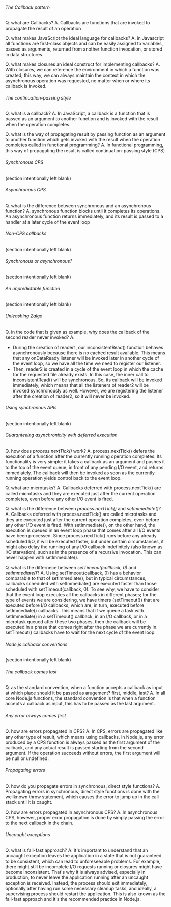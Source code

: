 ###### The Callback pattern

Q. what are Callbacks?
A. Callbacks are functions that are invoked to propagate the result of an operation

Q. what makes JavaScript the ideal language for callbacks?
A. in Javascript all functions are first-class objects and can be easily assigned to variables, passed as arguments, returned from another function invocation, or stored in data structures.

Q. what makes closures an ideal construct for implementing callbacks?
A. With closures, we can reference the environment in which a function was created; this way, we can always maintain the context in which the asynchronous operation was requested, no matter when or where its callback is invoked.

###### The continuation-passing style

Q. what is a callback?
A. In JavaScript, a callback is a function that is passed as an argument to another function and is invoked with the result when the operation completes.

Q. what is the way of propagating result by passing function as an argument to another function which gets invoked with the result when the operation completes called in functional programming?
A. In functional programming, this way of propagating the result is called continuation-passing style (CPS)

###### Synchronous CPS

(section intentionally left blank)

###### Asynchronous CPS

Q. what is the difference between synchronous and an asynchronous function?
A. synchronous function blocks until it completes its operations. An asynchronous function returns immediately, and its result is passed to a handler at a later cycle of the event loop

###### Non-CPS callbacks

(section intentionally left blank)

###### Synchronous or asynchronous?

(section intentionally left blank)

###### An unpredictable function

(section intentionally left blank)

###### Unleashing Zalgo

Q. in the code that is given as example, why does the callback of the second reader never invoked?
A. 
- During the creation of reader1, our inconsistentRead() function behaves asynchronously because there is no cached result available. This means that any onDataReady listener will be invoked later in another cycle of the event loop, so we have all the time we need to register our listener.
- Then, reader2 is created in a cycle of the event loop in which the cache for the requested file already exists. In this case, the inner call to inconsistentRead() will be synchronous. So, its callback will be invoked immediately, which means that all the listeners of reader2 will be invoked synchronously as well. However, we are registering the listener after the creation of reader2, so it will never be invoked.

###### Using synchronous APIs

(section intentionally left blank)

###### Guaranteeing asynchronicity with deferred execution

Q. how does _process.nextTick()_ work?
A. process.nextTick()  defers the execution of a function after the currently running operation completes. Its functionality is very simple: it takes a callback as an argument and pushes it to the top of the event queue, in front of any pending I/O event, and returns immediately. The callback will then be invoked as soon as the currently running operation yields control back to the event loop.

Q. what are microtasks?
A. Callbacks deferred with process.nextTick() are called microtasks and they are executed just after the current operation completes, even before any other I/O event is fired.

Q. what is the difference between _process.nextTick()_ and _setImmediate()_?
A. Callbacks deferred with process.nextTick() are called microtasks and they are executed just after the current operation completes, even before any other I/O event is fired. With setImmediate(), on the other hand, the execution is queued in an event loop phase that comes after all I/O events have been processed. Since process.nextTick() runs before any already scheduled I/O, it will be executed faster, but under certain circumstances, it might also delay the running of any I/O callback indefinitely (also known as I/O starvation), such as in the presence of a recursive invocation. This can never happen with setImmediate().

Q. what is the differnece between _setTimeout(callback, 0)_ and _setImmediate()_?
A. Using setTimeout(callback, 0) has a behavior comparable to that of setImmediate(), but in typical circumstances, callbacks scheduled with setImmediate() are executed faster than those scheduled with setTimeout(callback, 0). To see why, we have to consider that the event loop executes all the callbacks in different phases; for the type of events we are considering, we have timers (setTimeout()) that are executed before I/O callbacks, which are, in turn, executed before setImmediate() callbacks. This means that if we queue a task with setImmediate() in a setTimeout() callback, in an I/O callback, or in a microtask queued after these two phases, then the callback will be executed in a phase that comes right after the phase we are currently in. setTimeout() callbacks have to wait for the next cycle of the event loop.

###### Node.js callback conventions

(section intentionally left blank)

###### The callback comes last

Q. as the standard convention, when a function accepts a callback as input at which place should it be passed as arugement? first, middle, last?
A. In all core Node.js functions, the standard convention is that when a function accepts a callback as input, this has to be passed as the last argument.

###### Any error always comes first

Q. how are errors propagated in CPS?
A. In CPS, errors are propagated like any other type of result, which means using callbacks. In Node.js, any error produced by a CPS function is always passed as the first argument of the callback, and any actual result is passed starting from the second argument. If the operation succeeds without errors, the first argument will be null or undefined.

###### Propagating errors

Q. how do you propagate errors in synchronous, direct style functions?
A. Propagating errors in synchronous, direct style functions is done with the wellknown throw statement, which causes the error to jump up in the call stack until it is caught.

Q. how are errors propagated in asynchronous CPS?
A. In asynchronous CPS, however, proper error propagation is done by simply passing the error to the next callback in the chain.

###### Uncaught exceptions

Q. what is fail-fast approach?
A. It's important to understand that an uncaught exception leaves the application in a state that is not guaranteed to be consistent, which can lead to unforeseeable problems. For example, there might still be incomplete I/O requests running or closures might have become inconsistent. That's why it is always advised, especially in production, to never leave the application running after an uncaught exception is received. Instead, the process should exit immediately, optionally after having run some necessary cleanup tasks, and ideally, a supervising process should restart the application. This is also known as the fail-fast approach and it's the recommended practice in Node.js.